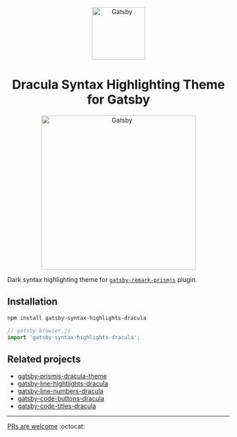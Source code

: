 <a href="https://gatsbyjs.org">
	<p align="center">
		<img alt="Gatsby" src="https://www.gatsbyjs.org/monogram.svg" width="120" />
	</p>
</a>

<h1 align="center">
	Dracula Syntax Highlighting Theme for Gatsby
</h1>

<a href="https://draculatheme.com">
	<p align="center">
		<img alt="Gatsby" src="https://draculatheme.com/assets/img/dracula.gif" width="350" />
	</p>
</a>

Dark syntax highlighting theme for [`gatsby-remark-prismjs`](https://www.gatsbyjs.org/packages/gatsby-remark-prismjs) plugin.

## Installation

```bash
npm install gatsby-syntax-highlights-dracula
```

```js
// gatsby-browser.js
import 'gatsby-syntax-highlights-dracula';
```

## Related projects

* [gatsby-prismjs-dracula-theme](https://github.com/iamskok/gatsby-prismjs-dracula-theme)
* [gatsby-line-hightlights-dracula](https://github.com/iamskok/gatsby-line-hightlights-dracula)
* [gatsby-line-numbers-dracula](https://github.com/iamskok/gatsby-line-numbers-dracula)
* [gatsby-code-buttons-dracula](https://github.com/iamskok/gatsby-code-buttons-dracula)
* [gatsby-code-titles-dracula](https://github.com/iamskok/gatsby-code-titles-dracula)

---

[PRs are welcome](https://github.com/iamskok/gatsby-syntax-highlights-dracula/fork) :octocat:
